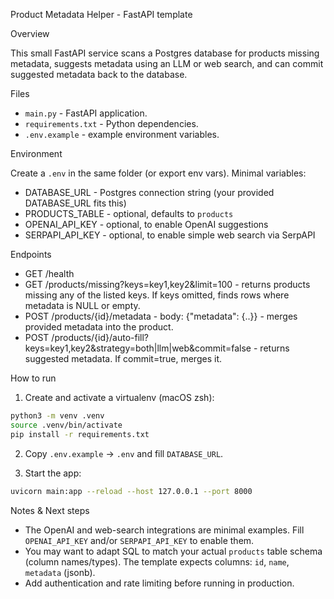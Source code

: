 Product Metadata Helper - FastAPI template

Overview

This small FastAPI service scans a Postgres database for products missing metadata, suggests metadata using an LLM or web search, and can commit suggested metadata back to the database.

Files

- `main.py` - FastAPI application.
- `requirements.txt` - Python dependencies.
- `.env.example` - example environment variables.

Environment

Create a `.env` in the same folder (or export env vars). Minimal variables:

- DATABASE_URL - Postgres connection string (your provided DATABASE_URL fits this)
- PRODUCTS_TABLE - optional, defaults to `products`
- OPENAI_API_KEY - optional, to enable OpenAI suggestions
- SERPAPI_API_KEY - optional, to enable simple web search via SerpAPI

Endpoints

- GET /health
- GET /products/missing?keys=key1,key2&limit=100 - returns products missing any of the listed keys. If keys omitted, finds rows where metadata is NULL or empty.
- POST /products/{id}/metadata - body: {"metadata": {..}} - merges provided metadata into the product.
- POST /products/{id}/auto-fill?keys=key1,key2&strategy=both|llm|web&commit=false - returns suggested metadata. If commit=true, merges it.

How to run

1. Create and activate a virtualenv (macOS zsh):

```bash
python3 -m venv .venv
source .venv/bin/activate
pip install -r requirements.txt
```

2. Copy `.env.example` -> `.env` and fill `DATABASE_URL`.

3. Start the app:

```bash
uvicorn main:app --reload --host 127.0.0.1 --port 8000
```

Notes & Next steps

- The OpenAI and web-search integrations are minimal examples. Fill `OPENAI_API_KEY` and/or `SERPAPI_API_KEY` to enable them.
- You may want to adapt SQL to match your actual `products` table schema (column names/types). The template expects columns: `id`, `name`, `metadata` (jsonb).
- Add authentication and rate limiting before running in production.
